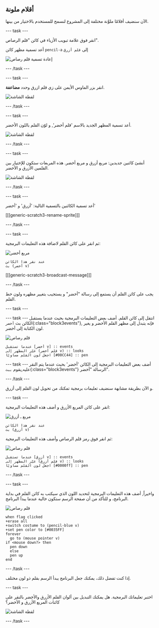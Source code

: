 ## أقلام ملونة

الآن سنضيف أقلامًا ملوَّنة مختلفة إلى المشروع لنسمح للمستخدم بالاختيار من بينها.

\--- task \---

انقر فوق علامة تبويب الأزياء في كائن "قلم الرصاص".

أعد تسمية مظهر كائن `pencil-a` إلى `قلم أزرق`

![إعادة تسمية قلم رصاص](images/rename-pencil.png)

\--- /task \---

\--- task \---

انقر بزر الماوس الأيمن على زي قلم ازرق وحدد **مضاعفة**.

![لقطة الشاشة](images/paint-blue-duplicate.png)

\--- /task \---

\--- task \---

أعد تسمية المظهر الجديد بالاسم 'قلم أخضر', و لوّن القلم باللون الأخضر.

![لقطة الشاشة](images/paint-pencil-green.png)

\--- /task \---

\--- task \---

أنشئ كائنين جديدين: مربع أزرق و مربع أخضر. هذه المربعات ستكون للإختيار بين القلمين الأزرق و الأخضر.

![لقطة الشاشة](images/paint-selectors.png)

\--- /task \---

\--- task \---

أعد تسمية الكائنين بالتسمية التالية: 'أزرق' و 'أخضر'

[[[generic-scratch3-rename-sprite]]]

\--- /task \---

\--- task \---

ثم انقر على كائن القلم لاضافة هذه التعليمات البرمجية: 

![مربع أخضر](images/green_square.png)

```blocks3
عند نقر هذا الكائن
بث (أخضر v)
```

[[[generic-scratch3-broadcast-message]]]

\--- /task \---

يجب على كائن القلم أن يستمع إلى رسالة "أخضر" و يستجيب بتغيير مظهره ولون خط القلم.

\--- task \---

\--- task \--- انتقل إلى كائن القلم. أضف بعض التعليمات البرمجية بحيث عندما يستقبل الكائن بث `أخضر`{:class="block3events"}, فإنه يتبدل إلى مظهر القلم الأخضر و يغير لون الكتابة إلى أخضر.

![قلم رصاص](images/pencil.png)

```blocks3
عندما تستقبل [أخضر v] :: events
غيّر المظهر إلى (قلم أخضر v) :: looks
اجعل لون القلم مساويًا [#00CC44] :: pen
```

\--- task \--- أضف بعض التعليمات البرمجية إلى الكائن 'أخضر' بحيث عندما يتم النقر عليه,يقوم `ببث`{:class="block3events"} الرسالة "أخضر".

\--- /task \---

و الآن بطريقة مشابهة سنضيف تعليمات برمجية تمكنك من تحويل لون القلم إلى أزرق.

\--- task \---

انقر على كائن المربع الأزرق و أضف هذه التعليمات البرمجية:

![مربع ـ أزرق](images/blue_square.png)

```blocks3
عند نقر هذا الكائن
بث (أزرق v)
```

ثم انقر فوق رمز قلم الرصاص وأضف هذه التعليمات البرمجية:

![قلم رصاص](images/pencil.png)

```blocks3
عندما تستقبل [أزرق v] :: events
غيّر المظهر إلى (قلم أزرق v) :: looks
اجعل لون القلم مساويًا [#0000ff] :: pen
```

\--- /task \---

\--- task \---

واخيراً, أضف هذه التعليمات البرمجية لتحديد اللون الذي سيكتب به كائن القلم في بداية البرنامج، و للتأكد من أن صفحة الرسم ستكون خالية عندما يبدأ البرنامج.

![قلم رصاص](images/pencil.png)

```blocks3
when flag clicked
+erase all
+switch costume to (pencil-blue v)
+set pen color to [#0035FF]
forever
  go to (mouse pointer v)
if <mouse down?> then
  pen down
  else
  pen up
end
```

\--- /task \---

إذا كنت تفضل ذلك، يمكنك جعل البرنامج يبدأ الرسم بقلم ذو لون مختلف.

\--- task \---

اختبر تعليماتك البرمجية. هل يمكنك التبديل بين ألوان القلم الأزرق والأخضر بالنقر على كائنات المربع الأزرق و الأخضر؟

![لقطة الشاشة](images/paint-pens-test.png)

\--- /task \---